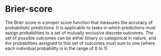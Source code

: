 # Brier-score
The Brier score is a proper score function that measures the accuracy of probabilistic predictions. It is applicable to tasks in which predictions must assign probabilities to a set of mutually exclusive discrete outcomes.
The set of possible outcomes can be either binary or categorical in nature, and the probabilities assigned to this set of outcomes must sum to one (where each individual probability is in the range of 0 to 1). 

